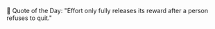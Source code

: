 <!-- start quote -->
💬 Quote of the Day: "Effort only fully releases its reward after a person refuses to quit."
<!-- end quote -->
